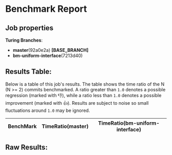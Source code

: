# Benchmark Report

## Job properties

**Turing Branches**:
- **master**(92a0e2a) **[BASE_BRANCH]**
- **bm-uniform-interface**(7213d40) 

## Results Table:

Below is a table of this job's results. The table shows the time ratio
of the N (N >= 2) commits benchmarked. A ratio greater than `1.0`
denotes a possible regression (marked with :-1:), while a ratio less
than `1.0` denotes a possible improvement (marked with :+1:). Results
are subject to noise so small fluctuations around `1.0` may be
ignored.

| BenchMark    |  TimeRatio(master) |  TimeRatio(bm-uniform-interface) | 
| -----------  |  ----------------------- |  ----------------------- | 

## Raw Results:


